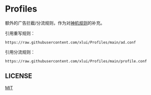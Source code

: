 # Profiles

额外的广告拦截/分流规则，作为对[神机规则](https://github.com/DivineEngine/Profiles/tree/master)的补充。

引用重写规则：

```
https://raw.githubusercontent.com/xlui/Profiles/main/ad.conf
```

引用分流规则：

```
https://raw.githubusercontent.com/xlui/Profiles/main/profile.conf
```

## LICENSE

[MIT](LICENSE)
